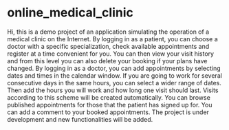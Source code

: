 # online_medical_clinic

Hi, this is a demo project of an application simulating the operation of a medical clinic on the Internet.
By logging in as a patient, you can choose a doctor with a specific specialization, 
check available appointments and register at a time convenient for you.
You can then view your visit history and from this level you can also delete your booking if your plans have changed.
By logging in as a doctor, you can add appointments by selecting dates and times in the calendar window. 
If you are going to work for several consecutive days in the same hours, you can select a wider range of dates. 
Then add the hours you will work and how long one visit should last. 
Visits according to this scheme will be created automatically.
You can browse published appointments for those that the patient has signed up for.
You can add a comment to your booked appointments.
The project is under development and new functionalities will be added.
